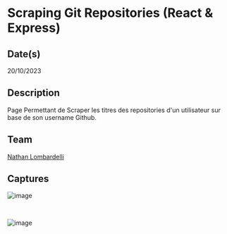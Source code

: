 # Scraping Git Repositories (React & Express)

## Date(s)

20/10/2023

## Description

Page Permettant de Scraper les titres des repositories d'un utilisateur sur base de son username Github. 

## Team

[Nathan Lombardelli](https://github.com/NathanLombardelli) <br>

## Captures

![image](https://github.com/NathanLombardelli/ScrapingGitRepository/assets/55028792/5d2b7164-574f-4f33-8ada-2b43f670c5d5)

</br>

![image](https://github.com/NathanLombardelli/ScrapingGitRepository/assets/55028792/aa951b92-82a3-42a0-923a-82d7e3a41340)
